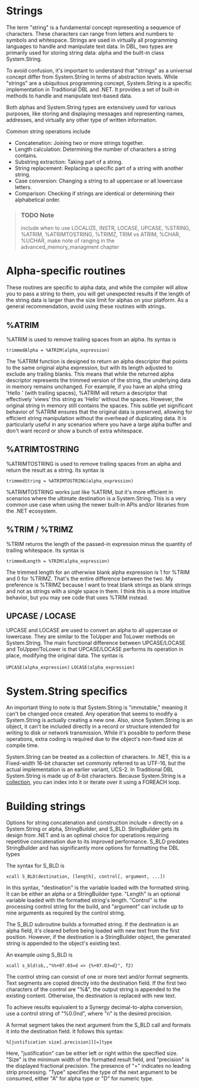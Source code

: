# Strings
The term "string" is a fundamental concept representing a sequence of characters. These characters can range from letters and numbers to symbols and whitespace. Strings are used in virtually all programming languages to handle and manipulate text data. In DBL, two types are primarily used for storing string data: alpha and the built-in class System.String.

To avoid confusion, it's important to understand that "strings" as a universal concept differ from System.String in terms of abstraction levels. While "strings" are a ubiquitous programming concept, System.String is a specific implementation in Traditional DBL and .NET. It provides a set of built-in methods to handle and manipulate text-based data.

Both alphas and System.String types are extensively used for various purposes, like storing and displaying messages and representing names, addresses, and virtually any other type of written information.

Common string operations include

-   Concatenation: Joining two or more strings together.
-   Length calculation: Determining the number of characters a string contains.
-   Substring extraction: Taking part of a string.
-   String replacement: Replacing a specific part of a string with another string.
-   Case conversion: Changing a string to all uppercase or all lowercase letters.
-   Comparison: Checking if strings are identical or determining their alphabetical order.

> ### TODO Note
> include when to use LOCALIZE, INSTR, LOCASE, UPCASE, %STRING, %ATRIM, %ATRIMTOSTRING, %TRIMZ, TRIM vs ATRIM, %CHAR, %UCHAR, make note of ranging in the advanced_memory_managment chapter 

# Alpha-specific routines
These routines are specific to alpha data, and while the compiler will allow you to pass a string to them, you will get unexpected results if the length of the string data is larger than the size limit for alphas on your platform. As a general recommendation, avoid using these routines with strings.

## %ATRIM
%ATRIM is used to remove trailing spaces from an alpha. Its syntax is

`trimmedAlpha = %ATRIM(alpha_expression)`

The %ATRIM function is designed to return an alpha descriptor that points to the same original alpha expression, but with its length adjusted to exclude any trailing blanks. This means that while the returned alpha descriptor represents the trimmed version of the string, the underlying data in memory remains unchanged. For example, if you have an alpha string 'Hello ' (with trailing spaces), %ATRIM will return a descriptor that effectively 'views' this string as 'Hello' without the spaces. However, the original string in memory still contains the spaces. This subtle yet significant behavior of %ATRIM ensures that the original data is preserved, allowing for efficient string manipulation without the overhead of duplicating data. It is particularly useful in any scenarios where you have a large alpha buffer and don't want record <!--I think there's a word or words missing here.--> or show a bunch of extra whitespace.

## %ATRIMTOSTRING
%ATRIMTOSTRING is used to remove trailing spaces from an alpha and return the result as a string. Its syntax is

`trimmedString = %ATRIMTOSTRING(alpha_expression)`

%ATRIMTOSTRING works just like %ATRIM, but it's more efficient in scenarios where the ultimate destination is a System.String. This is a very common use case when using the newer built-in APIs and/or libraries from the .NET ecosystem.

## %TRIM / %TRIMZ
%TRIM returns the length of the passed-in expression minus the quantity of trailing whitespace. Its syntax is

`trimmedLength = %TRIM(alpha_expression)`

The trimmed length for an otherwise blank alpha expression is 1 for %TRIM and 0 for %TRIMZ. That's the entire difference between the two. My preference is %TRIMZ because I want to treat blank strings as blank strings and not as strings with a single space in them. I think this is a more intuitive behavior, but you may see code that uses %TRIM instead.

## UPCASE / LOCASE
UPCASE and LOCASE are used to convert an alpha to all uppercase or lowercase. They are similar to the ToUpper and ToLower methods on System.String. The main functional difference between UPCASE/LOCASE and ToUpper/ToLower is that UPCASE/LOCASE performs its operation in place, modifying the original data. The syntax is

`UPCASE(alpha_expression)`
`LOCASE(alpha_expression)`

# System.String specifics

An important thing to note is that System.String is "immutable," meaning it can't be changed once created. Any operation that seems to modify a System.String is actually creating a new one. Also, since System.String is an object, it can't be included directly in a record or structure intended for writing to disk or network transmission. While it's possible to perform these operations, extra coding is required due to the object's non-fixed size at compile time.

System.String can be treated as a collection of characters. In .NET, this is a Fixed-width 16-bit character set commonly referred to as UTF-16, but the actual implementation is an earlier variant, UCS-2. In Traditional DBL System.String is made up of 8-bit characters. Because System.String is a [collection](../collections/collections.md), you can index into it or iterate over it using a FOREACH loop.

# Building strings

Options for string concatenation and construction include `+` directly on a System.String or alpha, StringBuilder, and S_BLD. StringBuilder gets its design from .NET and is an optimal choice for operations requiring repetitive concatenation due to its improved performance. S_BLD predates StringBuilder and has significantly more options for formatting the DBL types

The syntax for S_BLD is

`xcall S_BLD(destination, [length], control[, argument, ...])`

In this syntax, "destination" is the variable loaded with the formatted string. It can be either an alpha or a StringBuilder type. "Length" is an optional variable loaded with the formatted string's length. "Control" is the processing control string for the build, and "argument" can include up to nine arguments as required by the control string.

The S_BLD subroutine builds a formatted string. If the destination is an alpha field, it's cleared before being loaded with new text from the first position. However, if the destination is a StringBuilder object, the generated string is appended to the object's existing text.

An example using S_BLD is

`xcall s_bld(sb,,"%%+07.03=d => {%+07.03=d}", f2)`

The control string can consist of one or more text and/or format segments. Text segments are copied directly into the destination field. If the first two characters of the control are "%&", the output string is appended to the existing content. Otherwise, the destination is replaced with new text.

To achieve results equivalent to a Synergy decimal-to-alpha conversion, use a control string of "%0.0nd", where "n" is the desired precision.

A format segment takes the next argument from the S_BLD call and formats it into the destination field. It follows this syntax:

`%[justification size[.precision]][=]type`

Here, "justification" can be either left or right within the specified size. "Size" is the minimum width of the formatted result field, and "precision" is the displayed fractional precision. The presence of "=" indicates no leading strip processing. "Type" specifies the type of the next argument to be consumed, either "A" for alpha type or "D" for numeric type.